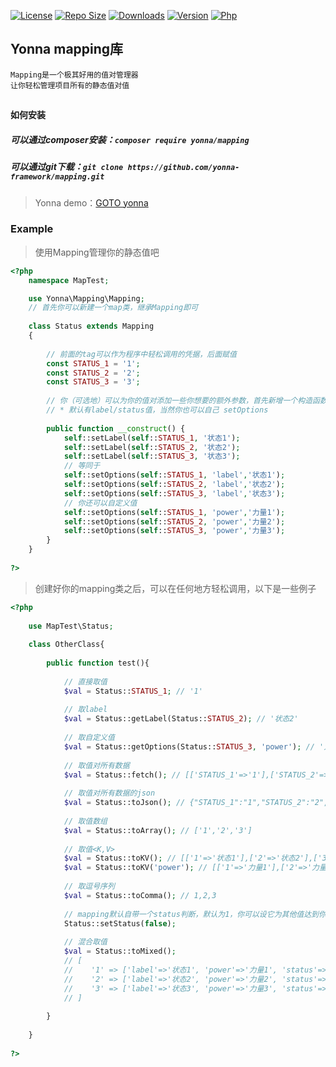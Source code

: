 [![License](https://img.shields.io/github/license/yonna-framework/mapping.svg)](https://packagist.org/packages/yonna/mapping)
[![Repo Size](https://img.shields.io/github/repo-size/yonna-framework/mapping.svg)](https://packagist.org/packages/yonna/mapping)
[![Downloads](https://img.shields.io/packagist/dm/yonna/mapping.svg)](https://packagist.org/packages/yonna/mapping)
[![Version](https://img.shields.io/github/release/yonna-framework/mapping.svg)](https://packagist.org/packages/yonna/mapping)
[![Php](https://img.shields.io/packagist/php-v/yonna/mapping.svg)](https://packagist.org/packages/yonna/mapping)

## Yonna mapping库

```
Mapping是一个极其好用的值对管理器
让你轻松管理项目所有的静态值对值
```

## 

#### 如何安装

##### 可以通过composer安装：`composer require yonna/mapping`

##### 可以通过git下载：`git clone https://github.com/yonna-framework/mapping.git`

> Yonna demo：[GOTO yonna](https://github.com/yonna-framework/yonna)

### Example

> 使用Mapping管理你的静态值吧
```php
<?php
    namespace MapTest;

    use Yonna\Mapping\Mapping;
    // 首先你可以新建一个map类，继承Mapping即可
    
    class Status extends Mapping
    {
    
        // 前面的tag可以作为程序中轻松调用的凭据，后面赋值
        const STATUS_1 = '1';
        const STATUS_2 = '2';
        const STATUS_3 = '3';
        
        // 你（可选地）可以为你的值对添加一些你想要的额外参数，首先新增一个构造函数
        // * 默认有label/status值，当然你也可以自己 setOptions
        
        public function __construct() {
            self::setLabel(self::STATUS_1, '状态1');
            self::setLabel(self::STATUS_2, '状态2');
            self::setLabel(self::STATUS_3, '状态3');
            // 等同于
            self::setOptions(self::STATUS_1, 'label','状态1');
            self::setOptions(self::STATUS_2, 'label','状态2');
            self::setOptions(self::STATUS_3, 'label','状态3');
            // 你还可以自定义值
            self::setOptions(self::STATUS_1, 'power','力量1');
            self::setOptions(self::STATUS_2, 'power','力量2');
            self::setOptions(self::STATUS_3, 'power','力量3');
        }
    }
    
?>
```

> 创建好你的mapping类之后，可以在任何地方轻松调用，以下是一些例子
```php
<?php
    
    use MapTest\Status;
    
    class OtherClass{
        
        public function test(){
            
            // 直接取值
            $val = Status::STATUS_1; // '1'
            
            // 取label
            $val = Status::getLabel(Status::STATUS_2); // '状态2'
            
            // 取自定义值
            $val = Status::getOptions(Status::STATUS_3, 'power'); // '力量3'
            
            // 取值对所有数据
            $val = Status::fetch(); // [['STATUS_1'=>'1'],['STATUS_2'=>'2'],['STATUS_3'=>'3']]
            
            // 取值对所有数据的json
            $val = Status::toJson(); // {"STATUS_1":"1","STATUS_2":"2","STATUS_3":"3"}
                        
            // 取值数组
            $val = Status::toArray(); // ['1','2','3']
            
            // 取值<K,V>
            $val = Status::toKV(); // [['1'=>'状态1'],['2'=>'状态2'],['3'=>'状态3']]
            $val = Status::toKV('power'); // [['1'=>'力量1'],['2'=>'力量2'],['3'=>'力量3']]
            
            // 取逗号序列
            $val = Status::toComma(); // 1,2,3
            
            // mapping默认自带一个status判断，默认为1，你可以设它为其他值达到你想要的逻辑
            Status::setStatus(false);
            
            // 混合取值
            $val = Status::toMixed();
            // [
            //    '1' => ['label'=>'状态1', 'power'=>'力量1', 'status'=>'1',],
            //    '2' => ['label'=>'状态2', 'power'=>'力量2', 'status'=>'1',],
            //    '3' => ['label'=>'状态3', 'power'=>'力量3', 'status'=>'1',]
            // ]
            
        }
        
    }
    
?>
```